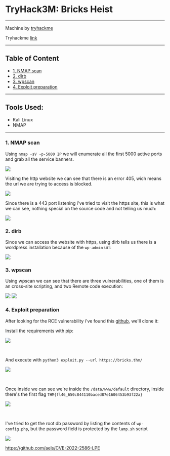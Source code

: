 # TryHack3M: Bricks Heist<!-- omit in toc -->

---

Machine by [tryhackme](https://tryhackme.com/p/tryhackme)

Tryhackme [link](https://tryhackme.com/r/room/tryhack3mbricksheist)

---

## Table of Content<!-- omit in toc -->

- [1. NMAP scan](#1-nmap-scan)
- [2. dirb](#2-dirb)
- [3. wpscan](#3-wpscan)
- [4. Exploit preparation](#4-exploit-preparation)


---

## Tools Used:<!-- omit in toc -->

- Kali Linux
- NMAP


---

### 1. NMAP scan

Using `nmap -sV -p-5000 IP` we will enumerate all the first 5000 active ports and grab all the service banners.

![](./img/01.png)

Visiting the http website we can see that there is an error 405, wich means the url we are trying to access is blocked.

![](./img/02.png)

Since there is a 443 port listening i've tried to visit the https site, this is what we can see, nothing special on the source code and not telling us much:

![](./img/03.png)


### 2. dirb

Since we can access the website with https, using dirb tells us there is a wordpress installation because of the `wp-admin` url:

![](./img/04.png)


### 3. wpscan

Using wpscan we can see that there are three vulnerabilities, one of them is an cross-site scripting, and two Remote code execution:

![](./img/05.png)
![](./img/06.png)

### 4. Exploit preparation

After looking for the RCE vulnerability i've found this [github](https://github.com/Chocapikk/CVE-2024-25600), we'll clone it:



Install the requirements with pip:

![](./img/07.png)

<br>

And execute with `python3 exploit.py --url https://bricks.thm/`

![](./img/08.png)

<br>

Once inside we can see we're inside the `/data/www/default` directory, inside there's the first flag `THM{fl46_650c844110baced87e1606453b93f22a}`

![](./img/09.png)

<br>

I've tried to get the root db password by listing the contents of `wp-config.php`, but the password field is protected by the `lamp.sh` script

![](./img/10.png)


https://github.com/aels/CVE-2022-2586-LPE